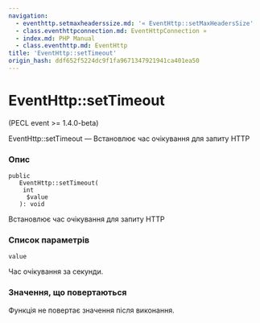 ```yaml
---
navigation:
  - eventhttp.setmaxheaderssize.md: '« EventHttp::setMaxHeadersSize'
  - class.eventhttpconnection.md: EventHttpConnection »
  - index.md: PHP Manual
  - class.eventhttp.md: EventHttp
title: 'EventHttp::setTimeout'
origin_hash: ddf652f5224dc9f1fa9671347921941ca401ea50
---
```

# EventHttp::setTimeout

(PECL event >= 1.4.0-beta)

EventHttp::setTimeout — Встановлює час очікування для запиту HTTP

### Опис

```methodsynopsis
public
   EventHttp::setTimeout(
    int
     $value
   ): void
```

Встановлює час очікування для запиту HTTP

### Список параметрів

`value`

Час очікування за секунди.

### Значення, що повертаються

Функція не повертає значення після виконання.
